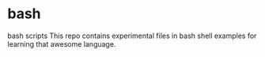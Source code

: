 # bash
bash scripts
This repo contains experimental files in bash shell examples for learning that awesome language.
